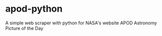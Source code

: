 # apod-python
A simple web scraper with python for NASA's website APOD Astronomy Picture of the Day
